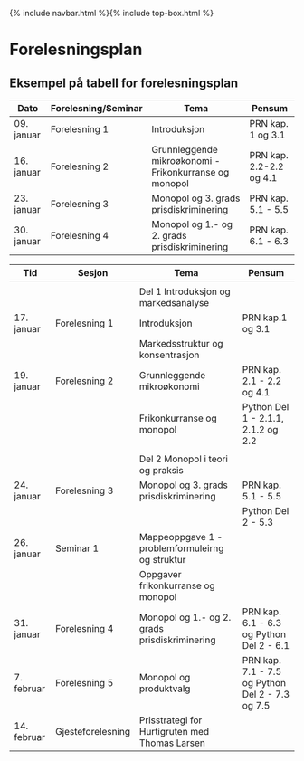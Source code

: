 {% include navbar.html %}{% include top-box.html %}
# Forelesningsplan  




## Eksempel på tabell for forelesningsplan

| Dato            | Forelesning/Seminar   | Tema        |Pensum|
|----------------|-----------------|--------------------|--------------|
|09. januar      |Forelesning 1    |Introduksjon        |PRN kap. 1 og 3.1|
|16. januar    |Forelesning 2    |Grunnleggende mikroøkonomi - Frikonkurranse og monopol |PRN kap. 2.2-2.2 og 4.1|
|23. januar   |Forelesning 3    |   Monopol og 3. grads prisdiskriminering|PRN kap. 5.1 - 5.5|
|30. januar   |Forelesning 4         |Monopol og 1.- og 2. grads prisdiskriminering    |PRN kap. 6.1 - 6.3 |
   



| Tid        | Sesjon       | Tema                   | Pensum         |
|------------|--------------|------------------------|----------------|
|   |    |   |   |
|            |  |Del 1 Introduksjon og markedsanalyse|    |
|17. januar  |Forelesning 1 |Introduksjon            |PRN kap.1 og 3.1
|            |              |Markedsstruktur og konsentrasjon              
|19. januar  |Forelesning 2 |Grunnleggende mikroøkonomi|PRN kap. 2.1 - 2.2 og 4.1|
|            |              |Frikonkurranse og monopol|Python Del 1 - 2.1.1, 2.1.2 og 2.2|
|  |   |   |
|            |              |Del 2 Monopol i teori og praksis|    |
|24. januar  |Forelesning 3 |Monopol og 3. grads prisdiskriminering            |PRN kap. 5.1 - 5.5|  
|            |              |                                |Python Del 2 - 5.3|
|26. januar  |Seminar 1 |Mappeoppgave 1 - problemformuleirng og struktur ||
|            |          | Oppgaver frikonkurranse og monopol|
|31. januar |Forelesning 4|Monopol og 1.- og 2. grads prisdiskriminering|PRN kap. 6.1 - 6.3 og Python Del 2 - 6.1|    
|7. februar |Forelesning 5|Monopol og produktvalg|PRN kap. 7.1 - 7.5 og Python Del 2 - 7.3 og 7.5|   
|14. februar |Gjesteforelesning |Prisstrategi for Hurtigruten med Thomas Larsen ||   


